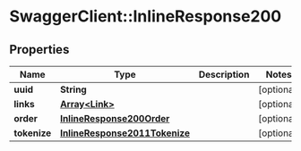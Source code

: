 # SwaggerClient::InlineResponse200

## Properties
Name | Type | Description | Notes
------------ | ------------- | ------------- | -------------
**uuid** | **String** |  | [optional] 
**links** | [**Array&lt;Link&gt;**](Link.md) |  | [optional] 
**order** | [**InlineResponse200Order**](InlineResponse200Order.md) |  | [optional] 
**tokenize** | [**InlineResponse2011Tokenize**](InlineResponse2011Tokenize.md) |  | [optional] 

